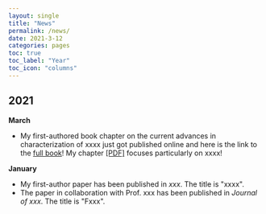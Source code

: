 ```yaml
---
layout: single
title: "News"
permalink: /news/
date: 2021-3-12
categories: pages
toc: true
toc_label: "Year"
toc_icon: "columns"
---
```

## 2021
**March**
- My first-authored book chapter on the current advances in characterization of xxxx just got published online and here is the link to the [full book](https://journals.ametsoc.org/view/journals/atsc/aop/JAS-D-20-0106.1/JAS-D-20-0106.1.xml)! My chapter [[PDF]](https://journals.ametsoc.org/view/journals/atsc/aop/JAS-D-20-0106.1/JAS-D-20-0106.1.xml) focuses particularly on xxxx! 

**January**
- My first-author paper has been published in *xxx*. The title is "xxxx".
- The paper in collaboration with Prof. xxx has been published in *Journal of xxx*. The title is "Fxxx".


